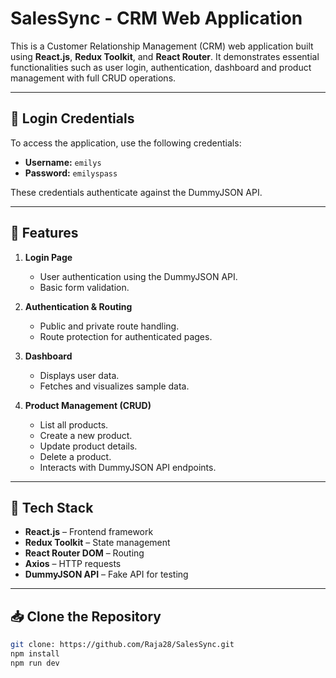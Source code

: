 # SalesSync - CRM Web Application

This is a Customer Relationship Management (CRM) web application built using **React.js**, **Redux Toolkit**, and **React Router**. It demonstrates essential functionalities such as user login, authentication, dashboard and product management with full CRUD operations.

---

## 🔐 Login Credentials

To access the application, use the following credentials:

- **Username:** `emilys`
- **Password:** `emilyspass`

These credentials authenticate against the DummyJSON API.

---

## 🚀 Features

1. **Login Page**
   - User authentication using the DummyJSON API.
   - Basic form validation.

2. **Authentication & Routing**
   - Public and private route handling.
   - Route protection for authenticated pages.

3. **Dashboard**
   - Displays user data.
   - Fetches and visualizes sample data.

4. **Product Management (CRUD)**
   - List all products.
   - Create a new product.
   - Update product details.
   - Delete a product.
   - Interacts with DummyJSON API endpoints.

---

## 🧰 Tech Stack

- **React.js** – Frontend framework
- **Redux Toolkit** – State management
- **React Router DOM** – Routing
- **Axios** – HTTP requests
- **DummyJSON API** – Fake API for testing

---

## 📥 Clone the Repository

```bash
git clone: https://github.com/Raja28/SalesSync.git
npm install
npm run dev